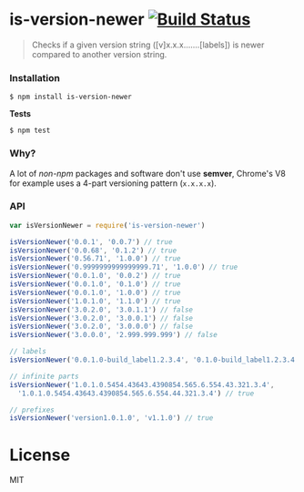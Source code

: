 # is-version-newer [![Build Status](https://travis-ci.org/roryrjb/is-version-newer.svg?branch=master)](https://travis-ci.org/roryrjb/is-version-newer)

> Checks if a given version string ([v]x.x.x.......[labels]) is newer compared to another version string.

### Installation

```
$ npm install is-version-newer
```

__Tests__

```
$ npm test
```

### Why?

A lot of _non-npm_ packages and software don't use __semver__, Chrome's V8 for example uses a 4-part versioning pattern (`x.x.x.x`).

### API

```javascript
var isVersionNewer = require('is-version-newer')

isVersionNewer('0.0.1', '0.0.7') // true
isVersionNewer('0.0.68', '0.1.2') // true
isVersionNewer('0.56.71', '1.0.0') // true
isVersionNewer('0.9999999999999999.71', '1.0.0') // true
isVersionNewer('0.0.1.0', '0.0.2') // true
isVersionNewer('0.0.1.0', '0.1.0') // true
isVersionNewer('0.0.1.0', '1.0.0') // true
isVersionNewer('1.0.1.0', '1.1.0') // true
isVersionNewer('3.0.2.0', '3.0.1.1') // false
isVersionNewer('3.0.2.0', '3.0.0.1') // false
isVersionNewer('3.0.2.0', '3.0.0.0') // false
isVersionNewer('3.0.0.0', '2.999.999.999') // false

// labels
isVersionNewer('0.0.1.0-build_label1.2.3.4', '0.1.0-build_label1.2.3.4') // true

// infinite parts
isVersionNewer('1.0.1.0.5454.43643.4390854.565.6.554.43.321.3.4',
  '1.0.1.0.5454.43643.4390854.565.6.554.44.321.3.4') // true

// prefixes
isVersionNewer('version1.0.1.0', 'v1.1.0') // true
```

# License

MIT
